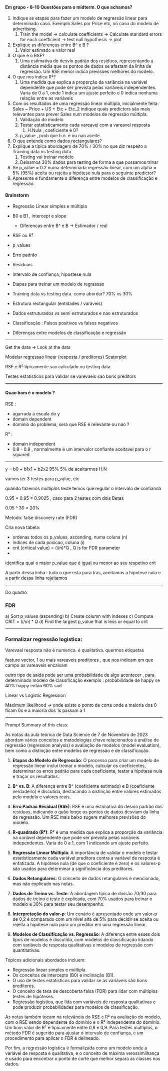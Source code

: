 #### Em grupo - 8-10 Questões para o midterm. O que achamos?

1. Indique as etapas para fazer um modelo de regressão linear para determinado caso. Exemplo Sales por Price etc, no caso do modelo de advertising.
	1. Train the model -> calculate coefficients -> Calculate standard errors for each coefficient -> test null hypothesis -> plot  
2. Explique as diferenças entre  B^ e B ?
	1. Valor estimado e valor real
3. O que é o RSE?
	1. Uma estimativa do desvio padrão dos resíduos, representando a distância média que os pontos de dados se afastam da linha de regressão. Um RSE menor indica previsões melhores do modelo.
4. O que nos indica R²?
	1. Uma medida que explica a proporção da variância na variável dependente que pode ser prevista pelas variáveis independentes. Varia de 0 a 1, onde 1 indica um ajuste perfeito e 0 indica nenhuma relação entre as variáveis
5. Com os resultados de uma regressão linear múltipla, inicialmente feita: Sales ~ Price + US + Etc + Etc_2 indique quais predictors são mais relevantes para prever Sales num modelos de regressão múltipla.
	1. Validação do modelo
	2. Testar estatisticamente cada vareavel com a vareavel resposta
		1. H.Nula , coeficiente é 0? 
	3. p_value , prob que h.n. é ou nao aceite.
6. O que entende como dados rectangulares?
7. Explique a típica abordagem de 70% / 30% no que diz respeito a Training data vs testing data.
	1. Testing vai treinar modelo
	2. Deixamos 30% dados para testing de forma a que possamos trinar 
8. Se p_value = 0.2 numa determinada regressão linear, com um alpha = 5% (95%) aceita ou rejeita a hipótese nula para o seguinte predictor?
9. Apresente e fundamente a diferença entre modelos de classificação e regressão.

#### Brainstorm
- Regressão Linear simples e múltipla
-  B0 e B1 , intercept e slope 
	- Diferencas entre B^ e B -> Estimador / real
- RSE ou R²
- p_values
- Erro padrão 
- Residuais
- Intervalo de confiança, hipostese nula

- Etapas para treinar um modelo de regrassao
- Training data vs testing data. como abordar? 70% vs 30% 

- Estrutura rectangular (entidades / varáveis)

- Dados estruturados vs semi estruturados e nao estruturados

- Classificação : Falsos positivos vs falsos negativos 
- Diferenças entre modelos de classificação e regressão





--- 

Get the data -> Look at the data 

Modelar regressao linear (resposta / preditores)
Scaterplot

RSE e R² tipicamente sao calculado no testing data

Testes estatisticos para validar se varevaeis sao bons preditors


----
#### Quao bom é o modelo ?

RSE : 
- agarrada a escala do y 
- domain dependent
- dominio do problema, sera que RSE é relevante ou nao ? 

R² : 
- domain independent
- 0.8 - 0.9 , normalmente é um intervalor confiante aceitavel para o r squared


------  -- 

y = b0 + b1x1 + b2x2
95%
5% de aceitarmos H.N 

vamos ter 3 testes para p_value, etc

quando fazemos multiplos teste temos que regular o intervalo de confianda 


0.95 * 0.95 = 0.9025 , caso para 2 testes com dois Betas

0.95 ^ 30 = 20% 




Metodo: false discovery rate (FDR)

Cria nova tabela:
- ordenas todos os p_values, ascending, numa coluna (n)
- indices de cada posicao, coluna (i)
- crit (critical value) = (i/n)*Q , Q is for FDR parameter
- 
identifica qual o maior p_value que é igual ou menor ao seu respetivo crit

A partir dessa linha : tudo o que esta para tras, aceitamos a hipotese nula e a partir dessa linha rejeitamos




----- 
Do quadro 

### FDR 

a) Sort p_values (ascending)
b) Create column with indexes 
c) Compute CRIT = $(i/m)*Q$
d) Find the largest p_value that is less or equal to crit


----- 

### Formalizar regressão logistica: 

Varevael resposta não é numerica. é qualitativa. quermos etiquetas

feature vector, 1 ou mais vareaveis preditores , que nos indicam em que campo as vareaveis encaixam

outro tipo de saida pode ser uma probabilidade de algo acontecer , para determinado modelo de classificação 
	exemplo : probabilidade de happy
		se 40% happy
			entao 60% sad


Linear vs Logistic Regression 



Maximum likelihood 
-> onde existe o ponto de corte onde a maioria dos 0 ficam 0s e a maioria dos 1s passam a 1




--- - -- - - -

Prompt Summary of this class:

As notas da aula teórica de Data Science de 7 de Novembro de 2023 abordam vários conceitos e metodologias chave relacionados à análise de regressão (regression analysis) e avaliação de modelos (model evaluation), bem como a distinção entre modelos de regressão e de classificação.

1. **Etapas do Modelo de Regressão**: O processo para criar um modelo de regressão linear inclui treinar o modelo, calcular os coeficientes, determinar os erros padrão para cada coeficiente, testar a hipótese nula e traçar os resultados.

2. **B^ vs. B**: A diferença entre B^ (coeficiente estimado) e B (coeficiente verdadeiro) é discutida, destacando a distinção entre valores estimados pelo modelo e valores reais.

3. **Erro Padrão Residual (RSE)**: RSE é uma estimativa do desvio padrão dos resíduos, indicando o quão longe os pontos de dados desviam da linha de regressão. Um RSE mais baixo sugere melhores previsões do modelo.

4. **R-quadrado (R²)**: R² é uma medida que explica a proporção da variância na variável dependente que pode ser prevista pelas variáveis independentes. Varia de 0 a 1, com 1 indicando um ajuste perfeito.

5. **Regressão Linear Múltipla**: A importância de validar o modelo e testar estatisticamente cada variável preditora contra a variável de resposta é enfatizada. A hipótese nula (de que o coeficiente é zero) e os valores-p são usados para determinar a significância dos preditores.

6. **Dados Retangulares**: O conceito de dados retangulares é mencionado, mas não explicado nas notas.

7. **Dados de Treino vs. Teste**: A abordagem típica de divisão 70/30 para dados de treino e teste é explicada, com 70% usados para treinar o modelo e 30% para testar seu desempenho.

8. **Interpretação do valor-p**: Um cenário é apresentado onde um valor-p de 0,2 é comparado com um nível alfa de 5% para decidir se aceita ou rejeita a hipótese nula para um preditor em uma regressão linear.

9. **Modelos de Classificação vs. Regressão**: A diferença entre esses dois tipos de modelos é discutida, com modelos de classificação lidando com variáveis de resposta qualitativas e modelos de regressão com quantitativas.

Tópicos adicionais abordados incluem:
- Regressão linear simples e múltipla.
- Os conceitos de intercepto (B0) e inclinação (B1).
- O uso de testes estatísticos para validar se as variáveis são bons preditores.
- O conceito de taxa de descoberta falsa (FDR) para lidar com múltiplos testes de hipóteses.
- Regressão logística, que lida com variáveis de resposta qualitativas e pode produzir probabilidades para modelos de classificação.

As notas também tocam na relevância do RSE e R² na avaliação do modelo, com o RSE sendo dependente do domínio e o R² independente do domínio. Um bom valor de R² é tipicamente entre 0,8 e 0,9. Para testes múltiplos, o método FDR é sugerido para ajustar o intervalo de confiança, e um procedimento para aplicar o FDR é delineado.

Por fim, a regressão logística é formalizada como um modelo onde a variável de resposta é qualitativa, e o conceito de máxima verossimilhança é usado para encontrar o ponto de corte que melhor separa as classes nos dados.